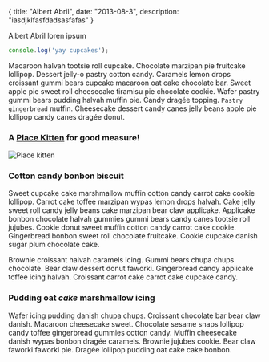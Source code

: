 {
  title: "Albert Abril",
  date:   "2013-08-3",
  description: "iasdjklfasfdadsasfafas"
}

Albert Abril loren ipsum

```javascript
console.log('yay cupcakes');
```

Macaroon halvah tootsie roll cupcake. Chocolate marzipan pie fruitcake
lollipop. Dessert jelly-o pastry cotton candy. Caramels lemon drops croissant
gummi bears cupcake macaroon oat cake chocolate bar. Sweet apple pie sweet roll
cheesecake tiramisu pie chocolate cookie. Wafer pastry gummi bears pudding
halvah muffin pie. Candy dragée topping. `Pastry gingerbread` muffin. Cheesecake
dessert candy canes jelly beans apple pie lollipop candy canes dragée donut.

### A [Place Kitten](http://placekitten.com/) for good measure!
![Place kitten](http://placekitten.com/650/300)

### Cotton candy bonbon biscuit
Sweet cupcake cake marshmallow muffin cotton candy carrot cake cookie lollipop.
Carrot cake toffee marzipan wypas lemon drops halvah. Cake jelly sweet roll
candy jelly beans cake marzipan bear claw applicake. Applicake bonbon chocolate
halvah gummies gummi bears candy canes tootsie roll jujubes. Cookie donut sweet
muffin cotton candy carrot cake cookie. Gingerbread bonbon sweet roll chocolate
fruitcake. Cookie cupcake danish sugar plum chocolate cake.

Brownie croissant halvah caramels icing. Gummi
bears chupa chups chocolate. Bear claw dessert donut faworki. Gingerbread candy
applicake toffee icing halvah. Croissant carrot cake carrot cake cupcake candy.

### Pudding oat _cake_ marshmallow icing

Wafer icing pudding danish chupa chups. Croissant chocolate bar bear claw
danish. Macaroon cheesecake sweet. Chocolate sesame snaps lollipop candy toffee
gingerbread gummies cotton candy. Muffin cheesecake danish wypas bonbon dragée
caramels. Brownie jujubes cookie. Bear claw faworki faworki pie. Dragée
lollipop pudding oat cake cake bonbon.
